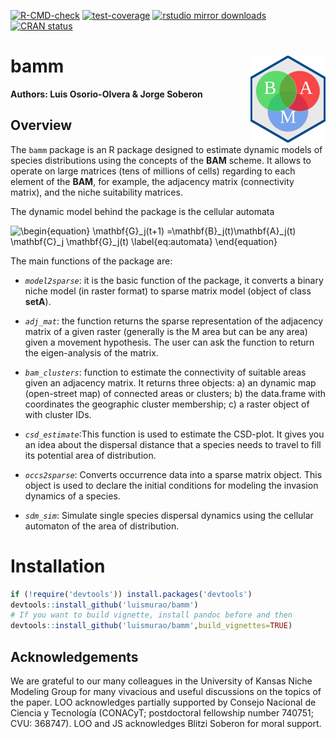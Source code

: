 <!-- badges: start -->
[![R-CMD-check](https://github.com/luismurao/bamm/actions/workflows/R-CMD-check.yaml/badge.svg)](https://github.com/luismurao/bamm/actions/workflows/R-CMD-check.yaml)
[![test-coverage](https://github.com/luismurao/bamm/actions/workflows/test-coverage.yaml/badge.svg)](https://github.com/luismurao/bamm/actions/workflows/test-coverage.yaml)
[![rstudio mirror downloads](https://cranlogs.r-pkg.org/badges/bamm)](https://github.com/r-hub/cranlogs.app)
[![CRAN status](https://www.r-pkg.org/badges/version/bamm)](https://CRAN.R-project.org/package=bamm)
<!-- badges: end -->

# bamm <a href="https://luismurao.github.io/bamm/"><img src="man/figures/logo.png" align="right" height="139" /></a>

**Authors: Luis Osorio-Olvera & Jorge Soberon**

## Overview

The `bamm` package is an R package designed to estimate dynamic models of
species distributions using the concepts of the **BAM** scheme. It allows
to  operate on large matrices (tens of millions of cells) regarding to each 
element of the **BAM**, for example, the adjacency matrix 
(connectivity matrix), and the niche suitability matrices. 

The dynamic model behind the package is the cellular automata

![\begin{equation} \mathbf{G}_j(t+1) =\mathbf{B}_j(t)\mathbf{A}_j(t) \mathbf{C}_j  \mathbf{G}_j(t) \label{eq:automata} \end{equation}](https://render.githubusercontent.com/render/math?math=%5Cbegin%7Bequation%7D%20%5Cmathbf%7BG%7D_j(t%2B1)%20%3D%5Cmathbf%7BB%7D_j(t)%5Cmathbf%7BA%7D_j(t)%20%5Cmathbf%7BC%7D_j%20%20%5Cmathbf%7BG%7D_j(t)%20%5Clabel%7Beq%3Aautomata%7D%20%5Cend%7Bequation%7D)

The main functions of the package are:

 - *`model2sparse`*: it is the basic function of the package, it converts 
 a binary niche model (in raster format) to sparse matrix model 
 (object of class **setA**). 
    
 - *`adj_mat`*: the function returns the sparse representation of the adjacency 
 matrix of a given raster (generally is the M area but can be any area) given a 
 movement hypothesis. The user can ask the function to return the eigen-analysis 
 of the matrix. 
    
 - *`bam_clusters`*: function to estimate the connectivity of suitable areas 
 given an adjacency matrix. It returns three objects: a) an dynamic map
 (open-street map) of connected areas or clusters; b) the data.frame with 
 coordinates the geographic cluster membership; c) a raster object of with 
 cluster IDs.
     
 - *`csd_estimate`*:This function is used to estimate the CSD-plot. It gives 
 you an idea about the dispersal distance that a species needs to travel to 
 fill its potential area of distribution.
 
 - *`occs2sparse`*: Converts occurrence data into a sparse matrix object. 
 This object is used to declare the initial conditions for modeling the 
 invasion dynamics of a species. 
 
 - *`sdm_sim`*: Simulate single species dispersal dynamics using the cellular 
 automaton of the area of distribution. 
 

# Installation


```r
if (!require('devtools')) install.packages('devtools')
devtools::install_github('luismurao/bamm')
# If you want to build vignette, install pandoc before and then
devtools::install_github('luismurao/bamm',build_vignettes=TRUE)
```

## Acknowledgements 

We are grateful to our many colleagues in the University of Kansas Niche Modeling
Group for many vivacious and useful discussions on the topics of the paper. 
LOO acknowledges partially supported by Consejo Nacional de Ciencia y Tecnología 
(CONACyT; postdoctoral fellowship number 740751; CVU: 368747).
LOO and JS acknowledges Blitzi Soberon for moral support.
